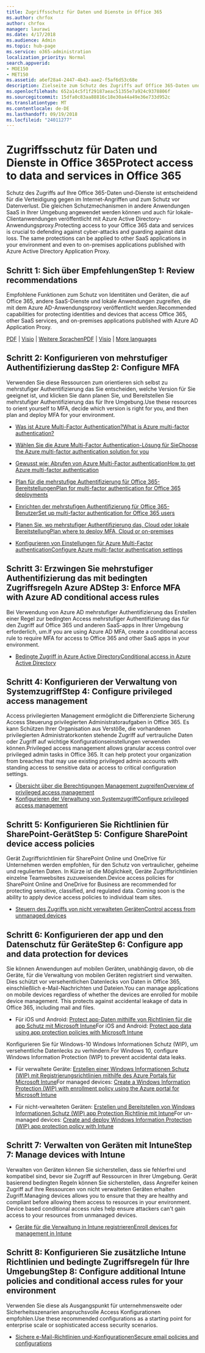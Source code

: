 ```yaml
---
title: Zugriffsschutz für Daten und Dienste in Office 365
ms.author: chrfox
author: chrfox
manager: laurawi
ms.date: 4/17/2018
ms.audience: Admin
ms.topic: hub-page
ms.service: o365-administration
localization_priority: Normal
search.appverid:
- MOE150
- MET150
ms.assetid: a6ef28a4-2447-4b43-aae2-f5af6d53c68e
description: Zielseite zum Schutz des Zugriffs auf Office 365-Daten und-Dienste
ms.openlocfilehash: 652a14c5f1f29187aeac51355e7a924c9378806f
ms.sourcegitcommit: 15dfa0c83aa88816c18e30a44a49e36e733d952c
ms.translationtype: MT
ms.contentlocale: de-DE
ms.lasthandoff: 09/19/2018
ms.locfileid: "24011277"
---
```

# <a name="protect-access-to-data-and-services-in-office-365"></a><span data-ttu-id="2b291-103">Zugriffsschutz für Daten und Dienste in Office 365</span><span class="sxs-lookup"><span data-stu-id="2b291-103">Protect access to data and services in Office 365</span></span>

<span data-ttu-id="2b291-p101">Schutz des Zugriffs auf Ihre Office 365-Daten und-Dienste ist entscheidend für die Verteidigung gegen im Internet-Angriffen und zum Schutz vor Datenverlust. Die gleichen Schutzmechanismen in andere Anwendungen SaaS in Ihrer Umgebung angewendet werden können und auch für lokale-Clientanwendungen veröffentlicht mit Azure Active Directory-Anwendungsproxy.</span><span class="sxs-lookup"><span data-stu-id="2b291-p101">Protecting access to your Office 365 data and services is crucial to defending against cyber-attacks and guarding against data loss. The same protections can be applied to other SaaS applications in your environment and even to on-premises applications published with Azure Active Directory Application Proxy.</span></span>
  
## <a name="step-1-review-recommendations"></a><span data-ttu-id="2b291-106">Schritt 1: Sich über Empfehlungen</span><span class="sxs-lookup"><span data-stu-id="2b291-106">Step 1: Review recommendations</span></span>

<span data-ttu-id="2b291-107">Empfohlene Funktionen zum Schutz von Identitäten und Geräten, die auf Office 365, andere SaaS-Dienste und lokale Anwendungen zugreifen, die mit dem Azure AD-Anwendungsproxy veröffentlicht werden.</span><span class="sxs-lookup"><span data-stu-id="2b291-107">Recommended capabilities for protecting identities and devices that access Office 365, other SaaS services, and on-premises applications published with Azure AD Application Proxy.</span></span>
  
<span data-ttu-id="2b291-108">[PDF](https://go.microsoft.com/fwlink/p/?linkid=841656) | [Visio](https://go.microsoft.com/fwlink/p/?linkid=841657) | [Weitere Sprachen](https://www.microsoft.com/download/details.aspx?id=55032)</span><span class="sxs-lookup"><span data-stu-id="2b291-108">[PDF](https://go.microsoft.com/fwlink/p/?linkid=841656) | [Visio](https://go.microsoft.com/fwlink/p/?linkid=841657) | [More languages](https://www.microsoft.com/download/details.aspx?id=55032)</span></span>
  
## <a name="step-2-configure-mfa"></a><span data-ttu-id="2b291-109">Schritt 2: Konfigurieren von mehrstufiger Authentifizierung das</span><span class="sxs-lookup"><span data-stu-id="2b291-109">Step 2: Configure MFA</span></span>

<span data-ttu-id="2b291-110">Verwenden Sie diese Ressourcen zum orientieren sich selbst zu mehrstufiger Authentifizierung das Sie entscheiden, welche Version für Sie geeignet ist, und klicken Sie dann planen Sie, und Bereitstellen Sie mehrstufiger Authentifizierung das für Ihre Umgebung.</span><span class="sxs-lookup"><span data-stu-id="2b291-110">Use these resources to orient yourself to MFA, decide which version is right for you, and then plan and deploy MFA for your environment.</span></span>
  
- [<span data-ttu-id="2b291-111">Was ist Azure Multi-Factor Authentication?</span><span class="sxs-lookup"><span data-stu-id="2b291-111">What is Azure multi-factor authentication?</span></span>](https://docs.microsoft.com/azure/multi-factor-authentication/multi-factor-authentication)
    
- [<span data-ttu-id="2b291-112">Wählen Sie die Azure Multi-Factor Authentication-Lösung für Sie</span><span class="sxs-lookup"><span data-stu-id="2b291-112">Choose the Azure multi-factor authentication solution for you</span></span>](https://docs.microsoft.com/azure/multi-factor-authentication/multi-factor-authentication-get-started)
    
- [<span data-ttu-id="2b291-113">Gewusst wie: Abrufen von Azure Multi-Factor authentication</span><span class="sxs-lookup"><span data-stu-id="2b291-113">How to get Azure multi-factor authentication</span></span>](https://docs.microsoft.com/azure/multi-factor-authentication/multi-factor-authentication-versions-plans)
    
- [<span data-ttu-id="2b291-114">Plan für die mehrstufige Authentifizierung für Office 365-Bereitstellungen</span><span class="sxs-lookup"><span data-stu-id="2b291-114">Plan for multi-factor authentication for Office 365 deployments</span></span>](https://support.office.com/article/043807b2-21db-4d5c-b430-c8a6dee0e6ba)
    
- [<span data-ttu-id="2b291-115">Einrichten der mehrstufigen Authentifizierung für Office 365-Benutzer</span><span class="sxs-lookup"><span data-stu-id="2b291-115">Set up multi-factor authentication for Office 365 users</span></span>](https://support.office.com/article/8f0454b2-f51a-4d9c-bcde-2c48e41621c6)
    
- [<span data-ttu-id="2b291-116">Planen Sie, wo mehrstufiger Authentifizierung das, Cloud oder lokale Bereitstellung</span><span class="sxs-lookup"><span data-stu-id="2b291-116">Plan where to deploy MFA, Cloud or on-premises</span></span>](https://docs.microsoft.com/azure/multi-factor-authentication/multi-factor-authentication-get-started)
    
- [<span data-ttu-id="2b291-117">Konfigurieren von Einstellungen für Azure Multi-Factor authentication</span><span class="sxs-lookup"><span data-stu-id="2b291-117">Configure Azure multi-factor authentication settings</span></span>](https://docs.microsoft.com/azure/multi-factor-authentication/multi-factor-authentication-whats-next)
    
## <a name="step-3-enforce-mfa-with-azure-ad-conditional-access-rules"></a><span data-ttu-id="2b291-118">Schritt 3: Erzwingen Sie mehrstufiger Authentifizierung das mit bedingten Zugriffsregeln Azure AD</span><span class="sxs-lookup"><span data-stu-id="2b291-118">Step 3: Enforce MFA with Azure AD conditional access rules</span></span>

<span data-ttu-id="2b291-119">Bei Verwendung von Azure AD mehrstufiger Authentifizierung das Erstellen einer Regel zur bedingten Access mehrstufiger Authentifizierung das für den Zugriff auf Office 365 und anderen SaaS-apps in Ihrer Umgebung erforderlich, um.</span><span class="sxs-lookup"><span data-stu-id="2b291-119">If you are using Azure AD MFA, create a conditional access rule to require MFA for access to Office 365 and other SaaS apps in your environment.</span></span>
  
- [<span data-ttu-id="2b291-120">Bedingte Zugriff in Azure Active Directory</span><span class="sxs-lookup"><span data-stu-id="2b291-120">Conditional access in Azure Active Directory</span></span>](https://docs.microsoft.com/azure/active-directory/active-directory-conditional-access-azure-portal)
    
## <a name="step-4-configure-privileged-access-management"></a><span data-ttu-id="2b291-121">Schritt 4: Konfigurieren der Verwaltung von Systemzugriff</span><span class="sxs-lookup"><span data-stu-id="2b291-121">Step 4: Configure privileged access management</span></span>

<span data-ttu-id="2b291-p102">Access privilegierten Management ermöglicht die Differenzierte Sicherung Access Steuerung privilegierten Administratoraufgaben in Office 365.  Es kann Schützen Ihrer Organisation aus Verstöße, die vorhandenen privilegierten Administratorkonten stehende Zugriff auf vertrauliche Daten oder Zugriff auf wichtige Konfigurationseinstellungen verwenden können.</span><span class="sxs-lookup"><span data-stu-id="2b291-p102">Privileged access management allows granular access control over privileged admin tasks in Office 365.  It can help protect your organization from breaches that may use existing privileged admin accounts with standing access to sensitive data or access to critical configuration settings.</span></span>

- [<span data-ttu-id="2b291-124">Übersicht über die Berechtigungen Management zugreifen</span><span class="sxs-lookup"><span data-stu-id="2b291-124">Overview of privileged access management</span></span>](privileged-access-management-overview.md)
- [<span data-ttu-id="2b291-125">Konfigurieren der Verwaltung von Systemzugriff</span><span class="sxs-lookup"><span data-stu-id="2b291-125">Configure privileged access management</span></span>](privileged-access-management-configuration.md)

## <a name="step-5-configure-sharepoint-device-access-policies"></a><span data-ttu-id="2b291-126">Schritt 5: Konfigurieren Sie Richtlinien für SharePoint-Gerät</span><span class="sxs-lookup"><span data-stu-id="2b291-126">Step 5: Configure SharePoint device access policies</span></span>

<span data-ttu-id="2b291-p103">Gerät Zugriffsrichtlinien für SharePoint Online und OneDrive für Unternehmen werden empfohlen, für den Schutz von vertraulicher, geheime und regulierten Daten. In Kürze ist die Möglichkeit, Geräte Zugriffsrichtlinien einzelne Teamwebsites zuzuweisenden.</span><span class="sxs-lookup"><span data-stu-id="2b291-p103">Device access policies for SharePoint Online and OneDrive for Business are recommended for protecting sensitive, classified, and regulated data. Coming soon is the ability to apply device access policies to individual team sites.</span></span>
  
- [<span data-ttu-id="2b291-129">Steuern des Zugriffs von nicht verwalteten Geräten</span><span class="sxs-lookup"><span data-stu-id="2b291-129">Control access from unmanaged devices</span></span>](https://support.office.com/article/Control-access-from-unmanaged-devices-5ae550c4-bd20-4257-847b-5c20fb053622?ui=en-US&amp;rs=en-US&amp;ad=US)
    
## <a name="step-6-configure-app-and-data-protection-for-devices"></a><span data-ttu-id="2b291-130">Schritt 6: Konfigurieren der app und den Datenschutz für Geräte</span><span class="sxs-lookup"><span data-stu-id="2b291-130">Step 6: Configure app and data protection for devices</span></span>

<span data-ttu-id="2b291-p104">Sie können Anwendungen auf mobilen Geräten, unabhängig davon, ob die Geräte, für die Verwaltung von mobilen Geräten registriert sind verwalten. Dies schützt vor versehentlichen Datenlecks von Daten in Office 365, einschließlich e-Mail-Nachrichten und Dateien.</span><span class="sxs-lookup"><span data-stu-id="2b291-p104">You can manage applications on mobile devices regardless of whether the devices are enrolled for mobile device management. This protects against accidental leakage of data in Office 365, including mail and files.</span></span>
  
- <span data-ttu-id="2b291-133">Für iOS und Android: [Protect app-Daten mithilfe von Richtlinien für die app Schutz mit Microsoft Intune](https://docs.microsoft.com/intune-classic/deploy-use/protect-app-data-using-mobile-app-management-policies-with-microsoft-intune)</span><span class="sxs-lookup"><span data-stu-id="2b291-133">For iOS and Android: [Protect app data using app protection policies with Microsoft Intune](https://docs.microsoft.com/intune-classic/deploy-use/protect-app-data-using-mobile-app-management-policies-with-microsoft-intune)</span></span>
    
<span data-ttu-id="2b291-134">Konfigurieren Sie für Windows-10 Windows Informationen Schutz (WIP), um versehentliche Datenlecks zu verhindern.</span><span class="sxs-lookup"><span data-stu-id="2b291-134">For Windows 10, configure Windows Information Protection (WIP) to prevent accidental data leaks.</span></span>
  
- <span data-ttu-id="2b291-135">Für verwaltete Geräte: [Erstellen einer Windows Informationen Schutz (WIP) mit Registrierungsrichtlinien mithilfe des Azure Portals für Microsoft Intune](https://docs.microsoft.com/windows/threat-protection/windows-information-protection/create-wip-policy-using-intune-azure)</span><span class="sxs-lookup"><span data-stu-id="2b291-135">For managed devices: [Create a Windows Information Protection (WIP) with enrollment policy using the Azure portal for Microsoft Intune](https://docs.microsoft.com/windows/threat-protection/windows-information-protection/create-wip-policy-using-intune-azure)</span></span>
    
- <span data-ttu-id="2b291-136">Für nicht-verwalteten Geräten: [Erstellen und Bereitstellen von Windows Informationen Schutz (WIP) app Protection Richtlinie mit Intune](https://docs.microsoft.com/intune/windows-information-protection-policy-create)</span><span class="sxs-lookup"><span data-stu-id="2b291-136">For un-managed devices: [Create and deploy Windows Information Protection (WIP) app protection policy with Intune](https://docs.microsoft.com/intune/windows-information-protection-policy-create)</span></span>
    
## <a name="step-7-manage-devices-with-intune"></a><span data-ttu-id="2b291-137">Schritt 7: Verwalten von Geräten mit Intune</span><span class="sxs-lookup"><span data-stu-id="2b291-137">Step 7: Manage devices with Intune</span></span>

<span data-ttu-id="2b291-p105">Verwalten von Geräten können Sie sicherstellen, dass sie fehlerfrei und kompatibel sind, bevor sie Zugriff auf Ressourcen in Ihrer Umgebung. Gerät basierend bedingten Regeln können Sie sicherstellen, dass Angreifer keinen Zugriff auf Ihre Ressourcen von nicht verwalteten Geräten erhalten Zugriff.</span><span class="sxs-lookup"><span data-stu-id="2b291-p105">Managing devices allows you to ensure that they are healthy and compliant before allowing them access to resources in your environment. Device based conditional access rules help ensure attackers can't gain access to your resources from unmanaged devices.</span></span>
  
- [<span data-ttu-id="2b291-140">Geräte für die Verwaltung in Intune registrieren</span><span class="sxs-lookup"><span data-stu-id="2b291-140">Enroll devices for management in Intune</span></span>](https://docs.microsoft.com/intune-classic/deploy-use/enroll-devices-in-microsoft-intune)
    
## <a name="step-8-configure-additional-intune-policies-and-conditional-access-rules-for-your-environment"></a><span data-ttu-id="2b291-141">Schritt 8: Konfigurieren Sie zusätzliche Intune Richtlinien und bedingte Zugriffsregeln für Ihre Umgebung</span><span class="sxs-lookup"><span data-stu-id="2b291-141">Step 8: Configure additional Intune policies and conditional access rules for your environment</span></span>

<span data-ttu-id="2b291-142">Verwenden Sie diese als Ausgangspunkt für unternehmensweite oder Sicherheitsszenarien anspruchsvolle Access Konfigurationen empfohlen.</span><span class="sxs-lookup"><span data-stu-id="2b291-142">Use these recommended configurations as a starting point for enterprise scale or sophisticated access security scenarios.</span></span>
  
- [<span data-ttu-id="2b291-143">Sichere e-Mail-Richtlinien und-Konfigurationen</span><span class="sxs-lookup"><span data-stu-id="2b291-143">Secure email policies and configurations</span></span>](https://docs.microsoft.com/azure/active-directory/secure-email-introduction)
    

